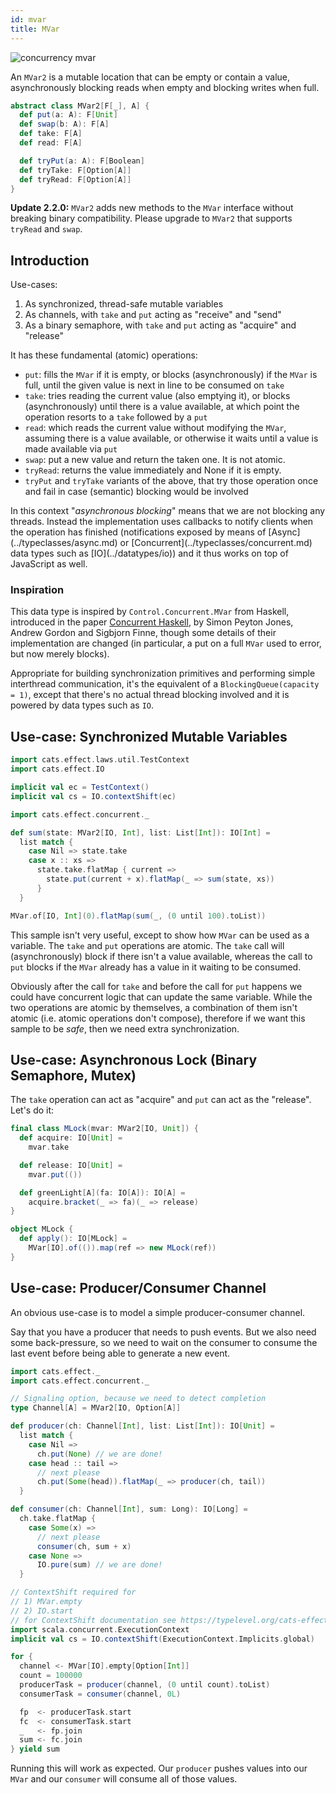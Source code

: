 ```yaml
---
id: mvar
title: MVar
---
```


![concurrency mvar](/cats-effect/img/2.x/assets/concurrency-mvar.png)

An `MVar2` is a mutable location that can be empty or contain a value,
asynchronously blocking reads when empty and blocking writes when full.

```scala
abstract class MVar2[F[_], A] {
  def put(a: A): F[Unit]
  def swap(b: A): F[A]
  def take: F[A]
  def read: F[A]

  def tryPut(a: A): F[Boolean]
  def tryTake: F[Option[A]]
  def tryRead: F[Option[A]]
}
```

**Update 2.2.0:** `MVar2` adds new methods to the `MVar` interface 
without breaking binary compatibility. Please upgrade to `MVar2` 
that supports `tryRead` and `swap`.  

## Introduction

Use-cases:

1. As synchronized, thread-safe mutable variables
2. As channels, with `take` and `put` acting as "receive" and "send"
3. As a binary semaphore, with `take` and `put` acting as "acquire" and "release"

It has these fundamental (atomic) operations:

- `put`: fills the `MVar` if it is empty, or blocks (asynchronously)
  if the `MVar` is full, until the given value is next in line to be
  consumed on `take`
- `take`: tries reading the current value (also emptying it), or blocks (asynchronously)
  until there is a value available, at which point the operation resorts
  to a `take` followed by a `put`
- `read`: which reads the current value without modifying the `MVar`,
  assuming there is a value available, or otherwise it waits until a value
  is made available via `put`
- `swap`: put a new value and return the taken one. It is not atomic.
- `tryRead`: returns the value immediately and None if it is empty.
- `tryPut` and `tryTake` variants of the above, that try
  those operation once and fail in case (semantic) blocking would
  be involved

<p class="extra" markdown='1'>
In this context "<i>asynchronous blocking</i>" means that we are not blocking
any threads. Instead the implementation uses callbacks to notify clients
when the operation has finished (notifications exposed by means of [Async](../typeclasses/async.md) or
[Concurrent](../typeclasses/concurrent.md) data types such as [IO](../datatypes/io))
and it thus works on top of JavaScript as well.
</p>

### Inspiration

This data type is inspired by `Control.Concurrent.MVar` from Haskell, introduced in the paper
[Concurrent Haskell](http://research.microsoft.com/~simonpj/papers/concurrent-haskell.ps.gz),
by Simon Peyton Jones, Andrew Gordon and Sigbjorn Finne, though some details of
their implementation are changed (in particular, a put on a full `MVar` used
to error, but now merely blocks).

Appropriate for building synchronization primitives and  performing simple
interthread communication, it's the equivalent of a `BlockingQueue(capacity = 1)`,
except that there's no actual thread blocking involved and it is powered by data types such as `IO`.

## Use-case: Synchronized Mutable Variables

```scala mdoc:invisible
import cats.effect.laws.util.TestContext
import cats.effect.IO

implicit val ec = TestContext()
implicit val cs = IO.contextShift(ec)
```

```scala mdoc:silent
import cats.effect.concurrent._

def sum(state: MVar2[IO, Int], list: List[Int]): IO[Int] =
  list match {
    case Nil => state.take
    case x :: xs =>
      state.take.flatMap { current =>
        state.put(current + x).flatMap(_ => sum(state, xs))
      }
  }

MVar.of[IO, Int](0).flatMap(sum(_, (0 until 100).toList))
```

This sample isn't very useful, except to show how `MVar` can be used
as a variable. The `take` and `put` operations are atomic.
The `take` call will (asynchronously) block if there isn't a value
available, whereas the call to `put` blocks if the `MVar` already
has a value in it waiting to be consumed.

Obviously after the call for `take` and before the call for `put` happens
we could have concurrent logic that can update the same variable.
While the two operations are atomic by themselves, a combination of them
isn't atomic (i.e. atomic operations don't compose), therefore if we want
this sample to be *safe*, then we need extra synchronization.

## Use-case: Asynchronous Lock (Binary Semaphore, Mutex)

The `take` operation can act as "acquire" and `put` can act as the "release".
Let's do it:

```scala mdoc:silent
final class MLock(mvar: MVar2[IO, Unit]) {
  def acquire: IO[Unit] =
    mvar.take

  def release: IO[Unit] =
    mvar.put(())

  def greenLight[A](fa: IO[A]): IO[A] =
    acquire.bracket(_ => fa)(_ => release)
}

object MLock {
  def apply(): IO[MLock] =
    MVar[IO].of(()).map(ref => new MLock(ref))
}
```

## Use-case: Producer/Consumer Channel

An obvious use-case is to model a simple producer-consumer channel.

Say that you have a producer that needs to push events.
But we also need some back-pressure, so we need to wait on the
consumer to consume the last event before being able to generate
a new event.

```scala mdoc:reset:silent
import cats.effect._
import cats.effect.concurrent._

// Signaling option, because we need to detect completion
type Channel[A] = MVar2[IO, Option[A]]

def producer(ch: Channel[Int], list: List[Int]): IO[Unit] =
  list match {
    case Nil =>
      ch.put(None) // we are done!
    case head :: tail =>
      // next please
      ch.put(Some(head)).flatMap(_ => producer(ch, tail))
  }

def consumer(ch: Channel[Int], sum: Long): IO[Long] =
  ch.take.flatMap {
    case Some(x) =>
      // next please
      consumer(ch, sum + x)
    case None =>
      IO.pure(sum) // we are done!
  }

// ContextShift required for
// 1) MVar.empty
// 2) IO.start
// for ContextShift documentation see https://typelevel.org/cats-effect/datatypes/contextshift.html
import scala.concurrent.ExecutionContext
implicit val cs = IO.contextShift(ExecutionContext.Implicits.global)

for {
  channel <- MVar[IO].empty[Option[Int]]
  count = 100000
  producerTask = producer(channel, (0 until count).toList)
  consumerTask = consumer(channel, 0L)

  fp  <- producerTask.start
  fc  <- consumerTask.start
  _   <- fp.join
  sum <- fc.join
} yield sum
```

Running this will work as expected. Our `producer` pushes values
into our `MVar` and our `consumer` will consume all of those values.
